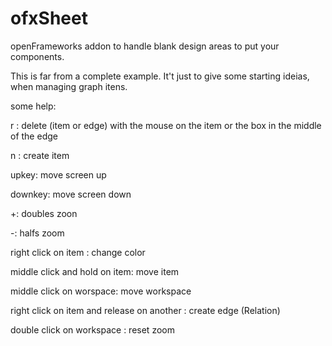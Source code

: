 # ofxSheet
openFrameworks addon to handle blank design areas to put your components.

This is far from a complete example. 
It't just to give some starting ideias, when managing graph itens.

some help:

r : delete (item or edge) with the mouse on the item or the box in the middle of the edge

n : create item

upkey: move screen up

downkey: move screen down

+: doubles zoon

-: halfs zoom

right click on item : change color

middle click and hold on item: move item

middle click on worspace: move workspace

right click on item and release on another : create edge (Relation)

double click on workspace : reset zoom
